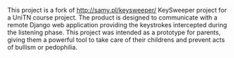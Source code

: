 This project is a fork of http://samy.pl/keysweeper/ KeySweeper project for a UniTN course project.
The product is designed to communicate with a remote Django web application providing the keystrokes intercepted during
the listening phase.
This project was intended as a prototype for parents, giving them a powerful tool to take care of their childrens and prevent acts of
bullism or pedophilia.